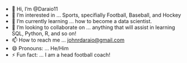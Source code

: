 - 👋 Hi, I’m @Daraio11
- 👀 I’m interested in ... Sports, specifially Football, Baseball, and Hockey
- 🌱 I’m currently learning ... how to become a data scientist.
- 💞️ I’m looking to collaborate on ... anything that will assist in learning SQL, Python, R, and so on!
- 📫 How to reach me ... johnrdaraio@gmail.com
- 😄 Pronouns: ... He/Him
- ⚡ Fun fact: ... I am a head football coach!

<!---
Daraio11/Daraio11 is a ✨ special ✨ repository because its `README.md` (this file) appears on your GitHub profile.
You can click the Preview link to take a look at your changes.
--->
